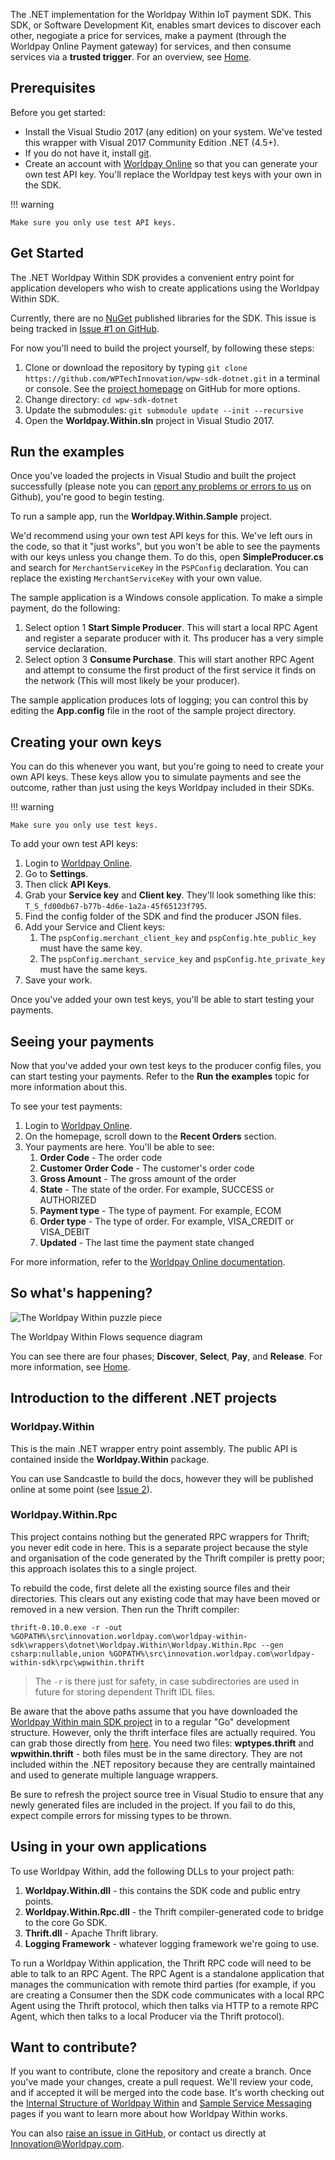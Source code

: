 The .NET implementation for the Worldpay Within IoT payment SDK. This SDK, or Software Development Kit, enables smart devices to discover each other, negogiate a price for services, make a payment (through the Worldpay Online Payment gateway) for services, and then consume services via a **trusted trigger**. For an overview, see [Home](index).

## Prerequisites

Before you get started:

*	Install the Visual Studio 2017 (any edition) on your system. We've tested this wrapper with Visual 2017 Community Edition .NET (4.5+).
*	If you do not have it, install [git](https://git-scm.com).
*	Create an account with [Worldpay Online](https://online.worldpay.com) so that you can generate your own test API key. You'll replace the Worldpay test keys with your own in the SDK. 

!!! warning

    Make sure you only use test API keys.

## Get Started

The .NET Worldpay Within SDK provides a convenient entry point for application developers who wish to create applications using the Worldpay Within SDK.

Currently, there are no [NuGet](https://nuget.org) published libraries for the SDK. This issue is being tracked in [Issue #1 on GitHub](https://github.com/WPTechInnovation/wpw-sdk-dotnet/issues/1).

For now you'll need to build the project yourself, by following these steps:

1. 	Clone or download the repository by typing `git clone https://github.com/WPTechInnovation/wpw-sdk-dotnet.git` in a terminal or console. See the [project homepage](https://github.com/WPTechInnovation/wpw-sdk-dotnet) on GitHub for more options.
2. 	Change directory: `cd wpw-sdk-dotnet`
3. 	Update the submodules: `git submodule update --init --recursive`
4.	Open the **Worldpay.Within.sln** project in Visual Studio 2017.

## Run the examples

Once you've loaded the projects in Visual Studio and built the project successfully (please note you can [report any problems or errors to us](https://github.com/WPTechInnovation/wpw-sdk-dotnet/issues) on Github), you're good to begin testing.

To run a sample app, run the **Worldpay.Within.Sample** project.

We'd recommend using your own test API keys for this. We've left ours in the code, so that it "just works", but you won't be able to see the payments with our keys unless you change them. To do this, open **SimpleProducer.cs** and search for `MerchantServiceKey` in the `PSPConfig` declaration. You can replace the existing `MerchantServiceKey` with your own value. 

The sample application is a Windows console application. To make a simple payment, do the following:

1. Select option 1 **Start Simple Producer**. This will start a local RPC Agent and register a separate producer with it. Ths producer has a very simple service declaration.
1. Select option 3 **Consume Purchase**. This will start another RPC Agent and attempt to consume the first product of the first service it finds on the network (This will most likely be your producer).

The sample application produces lots of logging; you can control this by editing the **App.config** file in the root of the sample project directory.

## Creating your own keys
You can do this whenever you want, but you're going to need to create your own API keys. These keys allow you to simulate payments and see the outcome, rather than just using the keys Worldpay included in their SDKs.

!!! warning

	Make sure you only use test keys.

To add your own test API keys:

1. 	Login to [Worldpay Online](https://www.online.worldpay.com).
2. 	Go to **Settings**.
3. 	Then click **API Keys**.
4. 	Grab your **Service key** and **Client key**. They'll look something like this: `T_S_fd00db67-b77b-4d6e-1a2a-45f65123f795`.
5. 	Find the config folder of the SDK and find the producer JSON files.
6. 	Add your Service and Client keys:
	1.	The `pspConfig.merchant_client_key` and `pspConfig.hte_public_key` must have the same key.
	2.	The `pspConfig.merchant_service_key` and `pspConfig.hte_private_key` must have the same keys.
7. 	Save your work.

Once you've added your own test keys, you'll be able to start testing your payments.

## Seeing your payments
Now that you've added your own test keys to the producer config files, you can start testing your payments. Refer to the **Run the examples** topic for more information about this.

To see your test payments:

1. Login to [Worldpay Online](https://online.worldpay.com).
2. On the homepage, scroll down to the **Recent Orders** section.
3. Your payments are here. You'll be able to see:
	1.	**Order Code** - The order code
	2.	**Customer Order Code** - The customer's order code
	3.	**Gross Amount** - The gross amount of the order
	4.	**State** - The state of the order. For example, SUCCESS or AUTHORIZED
	5.	**Payment type** - The type of payment. For example, ECOM
	6.	**Order type**  - The type of order. For example, VISA_CREDIT or VISA_DEBIT
	7.	**Updated** - The last time the payment state changed

For more information, refer to the [Worldpay Online documentation](https://developer.worldpay.com/jsonapi/docs).

## So what's happening?

![The Worldpay Within puzzle piece](images/architecture/Architecture1.png)
<figcaption>The Worldpay Within Flows sequence diagram</figcaption>

You can see there are four phases; **Discover**, **Select**, **Pay**, and **Release**. For more information, see [Home](index).

## Introduction to the different .NET projects

### Worldpay.Within

This is the main .NET wrapper entry point assembly. The public API is contained inside the **Worldpay.Within** package.

You can use Sandcastle to build the docs, however they will be published online at some point (see [Issue 2](https://github.com/WPTechInnovation/wpw-sdk-dotnet/issues/2)).

### Worldpay.Within.Rpc

This project contains nothing but the generated RPC wrappers for Thrift; you never edit code in here. This is a separate project because the style and organisation of the code generated by the Thrift compiler is pretty poor; this approach isolates this to a single project.

To rebuild the code, first delete all the existing source files and their directories. This clears out any existing code that may have been moved or removed in a new version. Then run the Thrift compiler:

```thrift-0.10.0.exe -r -out %GOPATH%\src\innovation.worldpay.com\worldpay-within-sdk\wrappers\dotnet\Worldpay.Within\Worldpay.Within.Rpc --gen csharp:nullable,union %GOPATH%\src\innovation.worldpay.com\worldpay-within-sdk\rpc\wpwithin.thrift```

> The `-r` is there just for safety, in case subdirectories are used in future for storing dependent Thrift IDL files.

Be aware that the above paths assume that you have downloaded the [Worldpay Within main SDK project](https://github.com/WPTechInnovation/worldpay-within-sdk) in to a regular "Go" development structure. However, only the thrift interface files are actually required. You can grab those directly from [here](https://github.com/WPTechInnovation/worldpay-within-sdk/tree/master/rpc). You need two files: **wptypes.thrift** and **wpwithin.thrift** - both files must be in the same directory.  They are not included within the .NET repository because they are centrally maintained and used to generate multiple language wrappers.

Be sure to refresh the project source tree in Visual Studio to ensure that any newly generated files are included in the project. If you fail to do this, expect compile errors for missing types to be thrown.

## Using in your own applications

To use Worldpay Within, add the following DLLs to your project path:

1. **Worldpay.Within.dll** - this contains the SDK code and public entry points.
1. **Worldpay.Within.Rpc.dll** - the Thrift compiler-generated code to bridge to the core Go SDK.
1. **Thrift.dll** - Apache Thrift library. 
1. **Logging Framework** - whatever logging framework we're going to use.

To run a Worldpay Within application, the Thrift RPC code will need to be able to talk to an RPC Agent. The RPC Agent is a standalone application that manages the communication with remote third parties (for example, if you are creating a Consumer then the SDK code communicates with a local RPC Agent using the Thrift protocol, which then talks via HTTP to a remote RPC Agent, which then talks to a local Producer via the Thrift protocol).

## Want to contribute?

If you want to contribute, clone the repository and create a branch. Once you've made your changes, create a pull request. We'll review your code, and if accepted it will be merged into the code base. It's worth checking out the [Internal Structure of Worldpay Within](internal-structure) and [Sample Service Messaging](sample-service-messaging) pages if you want to learn more about how Worldpay Within works.

You can also [raise an issue in GitHub](https://github.com/WPTechInnovation/worldpay-within-sdk/issues), or contact us directly at [Innovation@Worldpay.com](mailto:innovation@worldpay.com). 